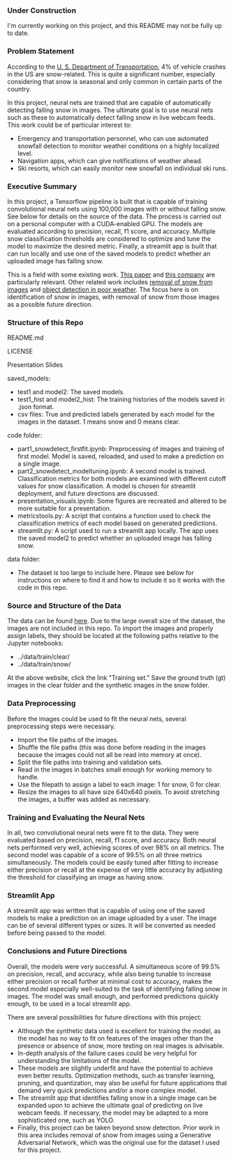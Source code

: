 ### Under Construction ###

I'm currently working on this project, and this README may not be fully up to date.

### Problem Statement ###

According to the [U. S. Department of Transportation](https://ops.fhwa.dot.gov/weather/q1_roadimpact.htm), 4% of vehicle crashes in the US are snow-related.  This is quite a significant number, especially considering that snow is seasonal and only common in certain parts of the country.

In this project, neural nets are trained that are capable of automatically detecting falling snow in images.  The ultimate goal is to use neural nets such as these to automatically detect falling snow in live webcam feeds.  This work could be of particular interest to:
- Emergency and transportation personnel, who can use automated snowfall detection to monitor weather conditions on a highly localized level.
- Navigation apps, which can give notifications of weather ahead.
- Ski resorts, which can easily monitor new snowfall on individual ski runs.

### Executive Summary ###

In this project, a Tensorflow pipeline is built that is capable of training convolutional neural nets using 100,000 images with or without falling snow.  See below for details on the source of the data.  The process is carried out on a personal computer with a CUDA-enabled GPU.  The models are evaluated according to precision, recall, f1 score, and accuracy.  Multiple snow classification thresholds are considered to optimize and tune the model to maximize the desired metric.  Finally, a streamlit app is built that can run locally and use one of the saved models to predict whether an uploaded image has falling snow.

This is a field with some existing work. [This paper](https://ieeexplore.ieee.org/document/9119079) and [this company](http://vizzion.com/road-conditions.html) are particularly relevant.  Other related work includes [removal of snow from images](https://sites.google.com/view/yunfuliu/desnownet) and [object detection in poor weather](https://www.kaggle.com/aalborguniversity/aau-rainsnow). The focus here is on identification of snow in images, with removal of snow from those images as a possible future direction.

### Structure of this Repo ###

README.md

LICENSE

Presentation Slides

saved_models:
- test1 and model2: The saved models.
- test1_hist and model2_hist: The training histories of the models saved in .json format.
- csv files: True and predicted labels generated by each model for the images in the dataset.  1 means snow and 0 means clear.

code folder:
- part1_snowdetect_firstfit.ipynb: Preprocessing of images and training of first model.  Model is saved, reloaded, and used to make a prediction on a single image.
- part2_snowdetect_modeltuning.ipynb: A second model is trained.  Classification metrics for both models are examined with different cutoff values for snow classification.  A model is chosen for streamlit deployment, and future directions are discussed.
- presentation_visuals.ipynb: Some figures are recreated and altered to be more suitable for a presentation.
- metricstools.py: A script that contains a function used to check the classification metrics of each model based on generated predictions.
- streamlit.py: A script used to run a streamlit app locally. The app uses the saved model2 to predict whether an uploaded image has falling snow.

data folder:
- The dataset is too large to include here.  Please see below for instructions on where to find it and how to include it so it works with the code in this repo.

### Source and Structure of the Data ###

The data can be found [here](https://sites.google.com/view/yunfuliu/desnownet).  Due to the large overall size of the dataset, the images are not included in this repo.  To import the images and properly assign labels, they should be located at the following paths relative to the Jupyter notebooks:
- ../data/train/clear/
- ../data/train/snow/

At the above website, click the link "Training set."  Save the ground truth (gt) images in the clear folder and the synthetic images in the snow folder.

### Data Preprocessing ###

Before the images could be used to fit the neural nets, several preprocessing steps were necessary.
- Import the file paths of the images.
- Shuffle the file paths (this was done before reading in the images because the images could not all be read into memory at once).
- Split the file paths into training and validation sets.
- Read in the images in batches small enough for working memory to handle.
- Use the filepath to assign a label to each image: 1 for snow, 0 for clear.
- Resize the images to all have size 640x640 pixels.  To avoid stretching the images, a buffer was added as necessary.

### Training and Evaluating the Neural Nets ###

In all, two convolutional neural nets were fit to the data.  They were evaluated based on precision, recall, f1 score, and accuracy.  Both neural nets performed very well, achieving scores of over 98% on all metrics.  The second model was capable of a score of 99.5% on all three metrics simultaneously.  The models could be easily tuned after fitting to increase either precision or recall at the expense of very little accuracy by adjusting the threshold for classifying an image as having snow.

### Streamlit App ###

A streamlit app was written that is capable of using one of the saved models to make a prediction on an image uploaded by a user.  The image can be of several different types or sizes.  It will be converted as needed before being passed to the model.

### Conclusions and Future Directions ###

Overall, the models were very successful.  A simultaneous score of 99.5% on precision, recall, and accuracy, while also being tunable to increase either precision or recall further at minimal cost to accuracy, makes the second model especially well-suited to the task of identifying falling snow in images.  The model was small enough, and performed predictions quickly enough, to be used in a local streamlit app.

There are several possibilities for future directions with this project:
- Although the synthetic data used is excellent for training the model, as the model has no way to fit on features of the images other than the presence or absence of snow, more testing on real images is advisable.
- In-depth analysis of the failure cases could be very helpful for understanding the limitations of the model.
- These models are slightly underfit and have the potential to achieve even better results.  Optimization methods, such as transfer learning, pruning, and quantization, may also be useful for future applications that demand very quick predictions and/or a more complex model.
- The streamlit app that identifies falling snow in a single image can be expanded upon to achieve the ultimate goal of predicting on live webcam feeds.  If necessary, the model may be adapted to a more sophisticated one, such as YOLO.
- Finally, this project can be taken beyond snow detection.  Prior work in this area includes removal of snow from images using a Generative Adversarial Network, which was the original use for the dataset I used for this project.